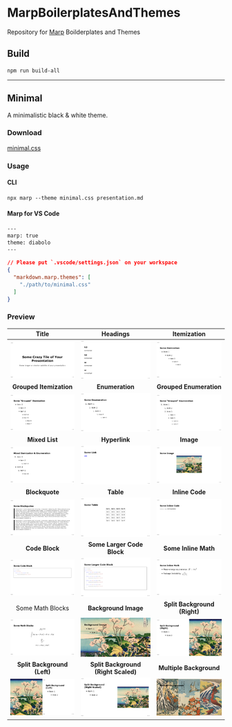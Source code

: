 # MarpBoilerplatesAndThemes
Repository for [Marp](https://marp.app) Boilderplates and Themes

##  Build

```
npm run build-all
```

---

## Minimal

A minimalistic black & white theme.

### Download

[minimal.css](./themes/minimal.css)

### Usage

#### CLI

```
npx marp --theme minimal.css presentation.md
```

#### Marp for VS Code

```
---
marp: true
theme: diabolo
---
```

```json
// Please put `.vscode/settings.json` on your workspace
{
  "markdown.marp.themes": [
    "./path/to/minimal.css"
  ]
}
```

### Preview

|**Title**|**Headings**|**Itemization**|
|:-:|:-:|:-:|
|<img src="./previews/minimal/png/slides.001.png" width="200"/>|<img src="./previews/minimal/png/slides.002.png" width="200"/>|<img src="./previews/minimal/png/slides.003.png" width="200"/>|
|**Grouped Itemization**|**Enumeration**|**Grouped Enumeration**|
|<img src="./previews/minimal/png/slides.004.png" width="200"/>|<img src="./previews/minimal/png/slides.005.png" width="200"/>|<img src="./previews/minimal/png/slides.006.png" width="200"/>|
|**Mixed List**|**Hyperlink**|**Image**|
|<img src="./previews/minimal/png/slides.007.png" width="200"/>|<img src="./previews/minimal/png/slides.008.png" width="200"/>|<img src="./previews/minimal/png/slides.009.png" width="200"/>|
|**Blockquote**|**Table**|**Inline Code**|
|<img src="./previews/minimal/png/slides.010.png" width="200"/>|<img src="./previews/minimal/png/slides.011.png" width="200"/>|<img src="./previews/minimal/png/slides.012.png" width="200"/>|
|**Code Block**|**Some Larger Code Block**|**Some Inline Math**|
|<img src="./previews/minimal/png/slides.013.png" width="200"/>|<img src="./previews/minimal/png/slides.014.png" width="200"/>|<img src="./previews/minimal/png/slides.015.png" width="200"/>|
|Some Math Blocks|**Background Image**|**Split Background (Right)**|
|<img src="./previews/minimal/png/slides.016.png" width="200"/>|<img src="./previews/minimal/png/slides.017.png" width="200"/>|<img src="./previews/minimal/png/slides.018.png" width="200"/>|
|**Split Background (Left)**|**Split Background (Right Scaled)**|**Multiple Background**|
|<img src="./previews/minimal/png/slides.019.png" width="200"/>|<img src="./previews/minimal/png/slides.020.png" width="200"/>|<img src="./previews/minimal/png/slides.021.png" width="200"/>|